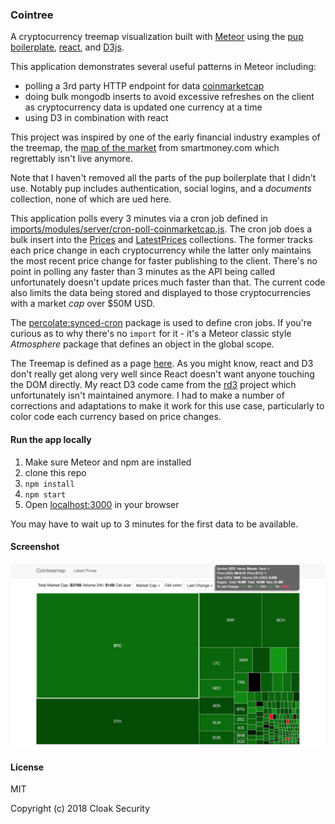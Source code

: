 ### Cointree
A cryptocurrency treemap visualization built with [Meteor](https://www.meteor.com/) using the [pup boilerplate](http://cleverbeagle.com/pup), [react](https://reactjs.org/), and [D3js](https://d3js.org/).

This application demonstrates several useful patterns in Meteor including:
* polling a 3rd party HTTP endpoint for data [coinmarketcap](https://coinmarketcap.com)
* doing bulk mongodb inserts to avoid excessive refreshes on the client as cryptocurrency data is updated one currency at a time
* using D3 in combination with react

This project was inspired by one of the early financial industry examples of the treemap, the [map of the market](http://www.bewitched.com/marketmap.html) from smartmoney.com which regrettably isn't live anymore.

Note that I haven't removed all the parts of the pup boilerplate that I didn't use. Notably pup includes authentication, social logins, and a *documents* collection, none of which are ued here.

This application polls every 3 minutes via a cron job defined in [imports/modules/server/cron-poll-coinmarketcap.js](imports/modules/server/cron-poll-coinmarketcap.js). The cron job does a bulk insert into the [Prices](imports/api/Prices/Prices.js) and [LatestPrices](imports/api/LatestPrices/LatestPrices.js) collections. The former tracks each price change in each cryptocurrency while the latter only maintains the most recent price change for faster publishing to the client. There's no point in polling any faster than 3 minutes as the API being called unfortunately doesn't update prices much faster than that. The current code also limits the data being stored and displayed to those cryptocurrencies with a market *cap* over $50M USD.

The [percolate:synced-cron](https://github.com/percolatestudio/meteor-synced-cron) package is used to define cron jobs. If you're curious as to why there's no `import` for it - it's a Meteor classic style *Atmosphere* package that defines an object in the global scope.

The Treemap is defined as a page [here](imports/ui/pages/Treemap/Treemap.js). As you might know, react and D3 don't really get along very well since React doesn't want anyone touching the DOM directly. My react D3 code came from the [rd3](https://github.com/yang-wei/rd3) project which unfortunately isn't maintained anymore. I had to make a number of corrections and adaptations to make it work for this use case, particularly to color code each currency based on price changes.

#### Run the app locally
1. Make sure Meteor and npm are installed
1. clone this repo
1. `npm install`
1. `npm start`
1. Open [localhost:3000](http://localhost:3000) in your browser

You may have to wait up to 3 minutes for the first data to be available.

#### Screenshot
![cointreemap screenshot](cointreemap.png)

#### License
MIT

Copyright (c) 2018 Cloak Security
